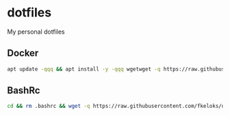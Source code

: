 # dotfiles
My personal dotfiles

## Docker
```bash
apt update -qqq && apt install -y -qqq wgetwget -q https://raw.githubusercontent.com/fkeloks/dotfiles/master/install.sh && bash install.sh;
```

## BashRc
```bash
cd && rm .bashrc && wget -q https://raw.githubusercontent.com/fkeloks/dotfiles/master/.bashrc && source .bashrc;
```
